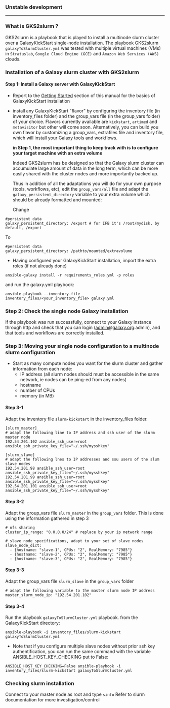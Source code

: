 ### Unstable development

------------

### What is GKS2slurm ?

GKS2slurm is a playbook that is played to install a multinode slurm cluster over a GalaxyKickStart single-node installation.
The playbook GKS2slurm `galaxyToSlurmCluster.yml` was tested with multiple virtual machines (VMs) in `Stratuslab`, `Google Cloud Engine (GCE)` and `Amazon Web Services (AWS)` clouds.

### Installation of a Galaxy slurm cluster with GKS2slurm

#### Step 1: Install a Galaxy server with GalaxyKickStart


- Report to the [Getting Started](getting_started.md) section of this manual for the basics of GalaxyKickStart installation

- install any GalaxyKickStart "flavor" by configuring the inventory file (in inventory_files folder) and the group_vars file (in the group_vars folder) of your choice.
Flavors currently available are `kickstart`, `artimed` and `metavisitor` but other will come soon. Alternatively, you can build you own flavor by customizing a group_vars, extrafiles file and inventory file, which will install your Galaxy tools and workflows.

    **in Step 1, the most important thing to keep track with is to configure your target machine with an extra volume**

    Indeed GKS2slurm has be designed so that the Galaxy slurm cluster can accumulate large amount of data in the long term, which can be more easily shared with the cluster nodes and more importantly backed up.

    Thus in addition of all the adaptations you will do for your own purpose (tools, workflows, etc), edit the `group_vars/all` file and adapt the `galaxy_persistent_directory` variable to your extra volume which should be already formatted and mounted:
    
    Change
    
```
#persistent data
galaxy_persistent_directory: /export # for IFB it's /root/mydisk, by default, /export
```
    
To
    
```
#persistent data
galaxy_persistent_directory: /pathto/mounted/extravolume
```

- Having configured your GalaxyKickStart installation, import the extra roles (if not already done)
```
ansible-galaxy install -r requirements_roles.yml -p roles
```
and run the galaxy.yml playbook:
```
ansible-playbook --inventory-file inventory_files/<your_inventory_file> galaxy.yml
```

### Step 2: Check the single node Galaxy installation

If the playbook was run successfully, connect to your Galaxy instance through http and check that you can login (admin@galaxy.org:admin), and that tools and workflows are correctly installed.

### Step 3: Moving your single node configuration to a multinode slurm configuration

- Start as many compute nodes you want for the slurm cluster and gather information from each node:
    - IP address (all slurm nodes should must be accessible in the same network, ie nodes can be ping-ed from any nodes)
    - hostname
    - number of CPUs
    - memory (in MB)

#### Step 3-1
Adapt the inventory file `slurm-kickstart` in the inventory_files folder.
```
[slurm_master]
# adapt the following line to IP address and ssh user of the slurm master node
192.54.201.102 ansible_ssh_user=root ansible_ssh_private_key_file="~/.ssh/mysshkey"

[slurm_slave]
# adapt the following lnes to IP addresses and ssu users of the slum slave nodes
192.54.201.98 ansible_ssh_user=root ansible_ssh_private_key_file="~/.ssh/mysshkey"
192.54.201.99 ansible_ssh_user=root ansible_ssh_private_key_file="~/.ssh/mysshkey"
192.54.201.101 ansible_ssh_user=root ansible_ssh_private_key_file="~/.ssh/mysshkey"
```

#### Step 3-2

Adapt the group_vars file `slurm_master` in the `group_vars` folder.
This is done using the information gathered in step 3

```
# nfs sharing
cluster_ip_range: "0.0.0.0/24" # replace by your ip network range

# slave node specifications, adapt to your set of slave nodes
slave_node_dict:
  - {hostname: "slave-1", CPUs: "2", RealMemory: "7985"}
  - {hostname: "slave-2", CPUs: "2", RealMemory: "7985"}
  - {hostname: "slave-3", CPUs: "2", RealMemory: "7985"}
```

#### Step 3-3
Adapt the group_vars file `slurm_slave` in the `group_vars` folder

```
# adapt the following variable to the master slurm node IP address
master_slurm_node_ip: "192.54.201.102"
```

#### Step 3-4
Run the playbook `galaxyToSlurmCluster.yml` playbook.
from the GalaxyKickStart directory:
```
ansible-playbook -i inventory_files/slurm-kickstart galaxyToSlurmCluster.yml
```

- Note that if you configure multiple slave nodes without prior ssh key authentification,
you can run the same command with the variable ANSIBLE_HOST_KEY_CHECKING put to False:

```
ANSIBLE_HOST_KEY_CHECKING=False ansible-playbook -i inventory_files/slurm-kickstart galaxyToSlurmCluster.yml
```

### Checking slurm installation

Connect to your master node as root and type `sinfo`
Refer to slurm documentation for more investigation/control


